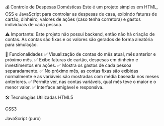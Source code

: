 💰 Controle de Despesas Domésticas
Este é um projeto simples em HTML, CSS e JavaScript para controlar as despesas de casa, exibindo faturas de cartão, dinheiro, valores de ações (caso tenha corretora) e gastos individuais de cada pessoa.

⚠️ Importante: Este projeto não possui backend, então não há criação de contas. As contas são fixas e os valores são gerados de forma aleatória para simulação.

📌 Funcionalidades
✅ Visualização de contas do mês atual, mês anterior e próximo mês.
✅ Exibe faturas de cartão, despesas em dinheiro e investimentos em ações.
✅ Mostra os gastos de cada pessoa separadamente.
✅ No próximo mês, as contas fixas são exibidas normalmente e as variáveis são mostradas com média baseada nos meses anteriores.
✅ Permite ver, nas contas variáveis, qual mês teve o maior e o menor valor.
✅ Interface amigável e responsiva.

🛠️ Tecnologias Utilizadas
HTML5

CSS3

JavaScript (puro)

